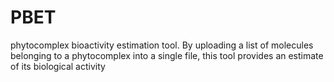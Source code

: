 # PBET
phytocomplex bioactivity estimation tool. By uploading a list of molecules belonging to a phytocomplex into a single file, this tool provides an estimate of its biological activity
